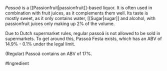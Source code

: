 *Passoã* is a [[Passionfruit|passionfruit]]-based liquor. It is often used in combination with fruit juices, as it complements them well. Its taste is mostly sweet, as it only contains water, [[Sugar|sugar]] and alcohol, with passionfruit juices only making up 2% of the volume.

Due to Dutch supermarket rules, regular passoã is not allowed to be sold in supermarkets. To get around this, Passoã Festa exists, which has an ABV of 14.9% - 0.1% under the legal limit.

(Regular) Passoã contains an ABV of 17%.

#Ingredient 